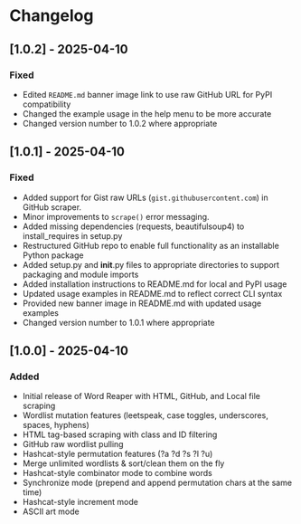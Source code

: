 # Changelog

## [1.0.2] - 2025-04-10
### Fixed
- Edited `README.md` banner image link to use raw GitHub URL for PyPI compatibility
- Changed the example usage in the help menu to be more accurate
- Changed version number to 1.0.2 where appropriate

## [1.0.1] - 2025-04-10
### Fixed
- Added support for Gist raw URLs (`gist.githubusercontent.com`) in GitHub scraper.
- Minor improvements to `scrape()` error messaging.
- Added missing dependencies (requests, beautifulsoup4) to install_requires in setup.py
- Restructured GitHub repo to enable full functionality as an installable Python package
- Added setup.py and __init__.py files to appropriate directories to support packaging and module imports
- Added installation instructions to README.md for local and PyPI usage
- Updated usage examples in README.md to reflect correct CLI syntax
- Provided new banner image in README.md with updated usage examples
- Changed version number to 1.0.1 where appropriate

## [1.0.0] - 2025-04-10
### Added
- Initial release of Word Reaper with HTML, GitHub, and Local file scraping
- Wordlist mutation features (leetspeak, case toggles, underscores, spaces, hyphens)
- HTML tag-based scraping with class and ID filtering
- GitHub raw wordlist pulling
- Hashcat-style permutation features (?a ?d ?s ?l ?u)
- Merge unlimited wordlists & sort/clean them on the fly
- Hashcat-style combinator mode to combine words
- Synchronize mode (prepend and append permutation chars at the same time)
- Hashcat-style increment mode
- ASCII art mode

